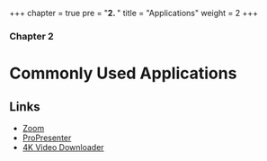 +++
chapter = true
pre = "<b>2. </b>"
title = "Applications"
weight = 2
+++

### Chapter 2

# Commonly Used Applications


## Links
* [Zoom](https://zoom.us/)
* [ProPresenter](https://renewedvision.com/propresenter/)
* [4K Video Downloader](https://www.4kdownload.com/downloads-3)